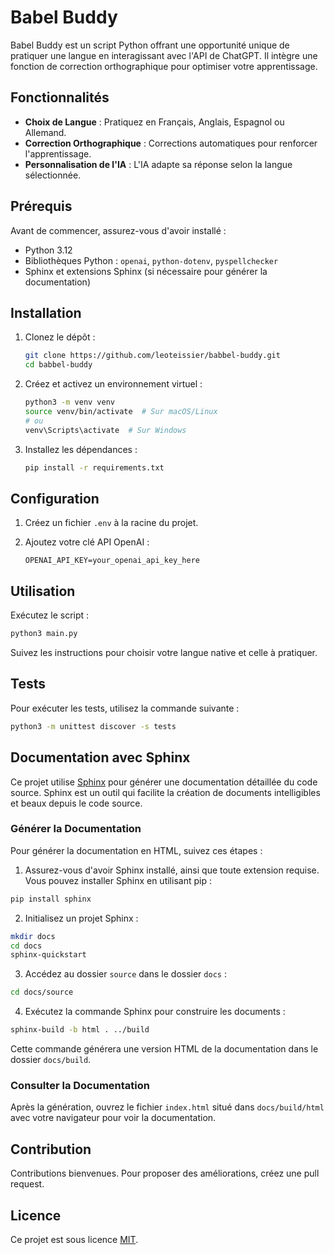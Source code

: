 # Babel Buddy

Babel Buddy est un script Python offrant une opportunité unique de pratiquer une langue en interagissant avec l'API de ChatGPT. Il intègre une fonction de correction orthographique pour optimiser votre apprentissage.

## Fonctionnalités

- **Choix de Langue** : Pratiquez en Français, Anglais, Espagnol ou Allemand.
- **Correction Orthographique** : Corrections automatiques pour renforcer l'apprentissage.
- **Personnalisation de l'IA** : L'IA adapte sa réponse selon la langue sélectionnée.

## Prérequis

Avant de commencer, assurez-vous d'avoir installé :

- Python 3.12
- Bibliothèques Python : `openai`, `python-dotenv`, `pyspellchecker`
- Sphinx et extensions Sphinx (si nécessaire pour générer la documentation)

## Installation

1. Clonez le dépôt :

    ```bash
    git clone https://github.com/leoteissier/babbel-buddy.git
    cd babbel-buddy
    ```

2. Créez et activez un environnement virtuel :

    ```bash
    python3 -m venv venv
    source venv/bin/activate  # Sur macOS/Linux
    # ou
    venv\Scripts\activate  # Sur Windows
    ```

3. Installez les dépendances :

    ```bash
    pip install -r requirements.txt
    ```

## Configuration

1. Créez un fichier `.env` à la racine du projet.
2. Ajoutez votre clé API OpenAI :

    ```dotenv
    OPENAI_API_KEY=your_openai_api_key_here
    ```

## Utilisation

Exécutez le script :

```bash
python3 main.py
```

Suivez les instructions pour choisir votre langue native et celle à pratiquer.

## Tests
Pour exécuter les tests, utilisez la commande suivante :

```bash
python3 -m unittest discover -s tests
```

## Documentation avec Sphinx

Ce projet utilise [Sphinx](http://www.sphinx-doc.org/en/master/) pour générer une documentation détaillée du code source. Sphinx est un outil qui facilite la création de documents intelligibles et beaux depuis le code source.

### Générer la Documentation

Pour générer la documentation en HTML, suivez ces étapes :

1. Assurez-vous d'avoir Sphinx installé, ainsi que toute extension requise. Vous pouvez installer Sphinx en utilisant pip :
    
```bash
pip install sphinx
```

2. Initialisez un projet Sphinx :
```bash
mkdir docs
cd docs
sphinx-quickstart
```

3. Accédez au dossier `source` dans le dossier `docs` :

```bash
cd docs/source
```

4. Exécutez la commande Sphinx pour construire les documents :

```bash
sphinx-build -b html . ../build
```

Cette commande générera une version HTML de la documentation dans le dossier `docs/build`.

### Consulter la Documentation

Après la génération, ouvrez le fichier `index.html` situé dans `docs/build/html` avec votre navigateur pour voir la documentation.


## Contribution

Contributions bienvenues. Pour proposer des améliorations, créez une pull request.

## Licence

Ce projet est sous licence [MIT](https://choosealicense.com/licenses/mit/).